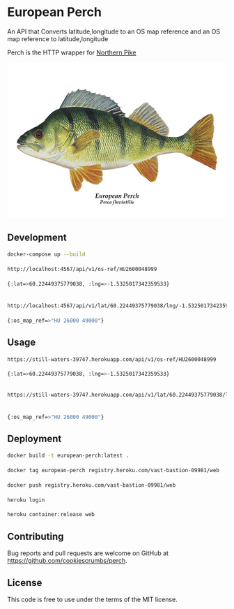 # European Perch

An API that Converts latitude,longitude to an OS map reference and an OS map reference to latitude,longitude

Perch is the HTTP wrapper for [Northern Pike](https://github.com/cookiescrumbs/northern-pike/)

![Perch](./perch.jpg "European Perch")

## Development

```bash
docker-compose up --build

http://localhost:4567/api/v1/os-ref/HU2600048999

{:lat=>60.22449375779038, :lng=>-1.5325017342359533}


http://localhost:4567/api/v1/lat/60.22449375779038/lng/-1.5325017342359533

{:os_map_ref=>"HU 26000 49000"}

```

## Usage

```bash
https://still-waters-39747.herokuapp.com/api/v1/os-ref/HU2600048999

{:lat=>60.22449375779038, :lng=>-1.5325017342359533}

```
```bash

https://still-waters-39747.herokuapp.com/api/v1/lat/60.22449375779038/lng/-1.5325017342359533


{:os_map_ref=>"HU 26000 49000"}

```

## Deployment

```bash
docker build -t european-perch:latest .

docker tag european-perch registry.heroku.com/vast-bastion-09981/web

docker push registry.heroku.com/vast-bastion-09981/web

heroku login

heroku container:release web
```

## Contributing
Bug reports and pull requests are welcome on GitHub at https://github.com/cookiescrumbs/perch.

## License
This code is free to use under the terms of the MIT license.